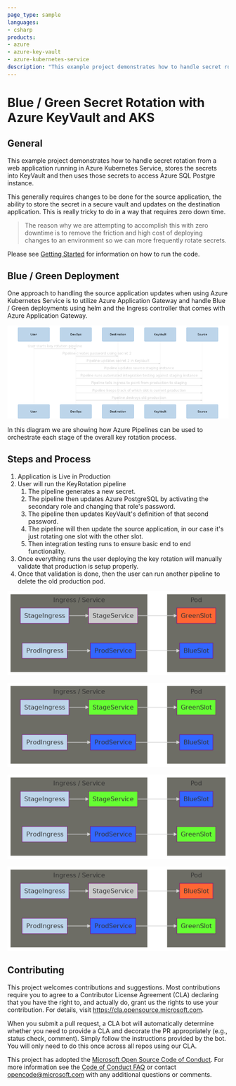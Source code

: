 ```yaml
---
page_type: sample
languages:
- csharp
products:
- azure
- azure-key-vault
- azure-kubernetes-service
description: "This example project demonstrates how to handle secret rotation from a web application running in Azure Kubernetes Service.  The example stores the secrets in Azure KeyVault and then uses those secrets to access an Azure PostgreSQL instance."
---
```


# Blue / Green Secret Rotation with Azure KeyVault and AKS

## General

This example project demonstrates how to handle secret rotation from a web application running in Azure Kubernetes Service, stores the secrets into KeyVault and then uses those secrets to access Azure SQL Postgre instance. 

This generally requires changes to be done for the source application, the ability to store the secret in a secure vault and updates on the destination application. This is really tricky to do in a way that requires zero down time.

> The reason why we are attempting to accomplish this with zero downtime is to remove the friction and high cost of deploying changes to an environment so we can more frequently rotate secrets.

Please see [Getting Started](docs/getting-started.md) for information on how to run the code.

## Blue / Green Deployment

One approach to handling the source application updates when using Azure Kubernetes Service is to utilize Azure Application Gateway and handle Blue / Green deployments using helm and the Ingress controller that comes with Azure Application Gateway.

![Overall Pipeline](docs/images/overall-pipeline.png)

In this diagram we are showing how Azure Pipelines can be used to orchestrate each stage of the overall key rotation process.

## Steps and Process

1. Application is Live in Production
1. User will run the KeyRotation pipeline
    1. The pipeline generates a new secret.
    1. The pipeline then updates Azure PostgreSQL by activating the secondary role and changing that role's password.
    1. The pipeline then updates KeyVault's definition of that second password.
    1. The pipeline will then update the source application, in our case it's just rotating one slot with the other slot.
    1. Then integration testing runs to ensure basic end to end functionality.
1. Once everything runs the user deploying the key rotation will manually validate that production is setup properly.
1. Once that validation is done, then the user can run another pipeline to delete the old production pod.

![Production is Blue](docs/images/prod-blue-stage.png)

![Both Running](docs/images/both-running.png)

![Swap Services](docs/images/swap-services.png)

![Remove Old Prod](docs/images/remove-old-prod.png)


## Contributing

This project welcomes contributions and suggestions.  Most contributions require you to agree to a
Contributor License Agreement (CLA) declaring that you have the right to, and actually do, grant us
the rights to use your contribution. For details, visit https://cla.opensource.microsoft.com.

When you submit a pull request, a CLA bot will automatically determine whether you need to provide
a CLA and decorate the PR appropriately (e.g., status check, comment). Simply follow the instructions
provided by the bot. You will only need to do this once across all repos using our CLA.

This project has adopted the [Microsoft Open Source Code of Conduct](https://opensource.microsoft.com/codeofconduct/).
For more information see the [Code of Conduct FAQ](https://opensource.microsoft.com/codeofconduct/faq/) or
contact [opencode@microsoft.com](mailto:opencode@microsoft.com) with any additional questions or comments.
